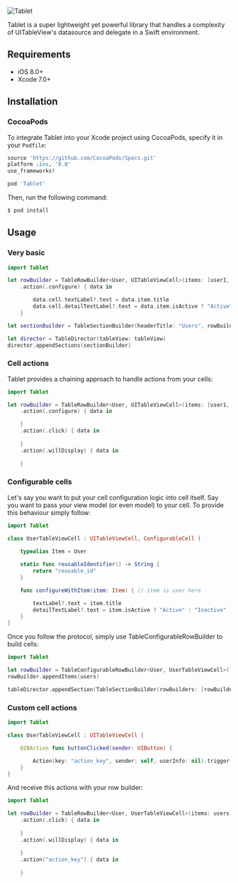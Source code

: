 ![Tablet](https://raw.githubusercontent.com/maxsokolov/tablet/assets/tablet.png)

Tablet is a super lightweight yet powerful library that handles a complexity of UITableView's datasource and delegate in a Swift environment.

## Requirements

- iOS 8.0+
- Xcode 7.0+

## Installation

### CocoaPods
To integrate Tablet into your Xcode project using CocoaPods, specify it in your `Podfile`:

```ruby
source 'https://github.com/CocoaPods/Specs.git'
platform :ios, '8.0'
use_frameworks!

pod 'Tablet'
```

Then, run the following command:

```bash
$ pod install
```

## Usage

### Very basic

```swift
import Tablet

let rowBuilder = TableRowBuilder<User, UITableViewCell>(items: [user1, user2, user3], id: "reusable_id")
	.action(.configure) { data in

		data.cell.textLabel?.text = data.item.title
		data.cell.detailTextLabel?.text = data.item.isActive ? "Active" : "Inactive"
	}

let sectionBuilder = TableSectionBuilder(headerTitle: "Users", rowBuilders: [rowBuilder])

let director = TableDirector(tableView: tableView)
director.appendSections(sectionBuilder)
```

### Cell actions

Tablet provides a chaining approach to handle actions from your cells:

```swift
import Tablet

let rowBuilder = TableRowBuilder<User, UITableViewCell>(items: [user1, user2, user3], id: "reusable_id")
	.action(.configure) { data in

	}
	.action(.click) { data in
		
	}
	.action(.willDisplay) { data in
		
	}
```

### Configurable cells

Let's say you want to put your cell configuration logic into cell itself. Say you want to pass your view model (or even model) to your cell.
To provide this behaviour simply follow:

```swift
import Tablet

class UserTableViewCell : UITableViewCell, ConfigurableCell {

    typealias Item = User
    
    static func reusableIdentifier() -> String {
        return "reusable_id"
    }

    func configureWithItem(item: Item) { // item is user here

    	textLabel?.text = item.title
		detailTextLabel?.text = item.isActive ? "Active" : "Inactive"
    }
}
```
Once you follow the protocol, simply use TableConfigurableRowBuilder to build cells:

```swift
import Tablet

let rowBuilder = TableConfigurableRowBuilder<User, UserTableViewCell>()
rowBuilder.appendItems(users)

tableDirector.appendSection(TableSectionBuilder(rowBuilders: [rowBuilder]))
```

### Custom cell actions
```swift
import Tablet

class UserTableViewCell : UITableViewCell {

	@IBAction func buttonClicked(sender: UIButton) {

		Action(key: "action_key", sender: self, userInfo: nil).trigger()
	}
}
```
And receive this actions with your row builder:
```swift
import Tablet

let rowBuilder = TableRowBuilder<User, UserTableViewCell>(items: users, id: "reusable_id")
	.action(.click) { data in
		
	}
	.action(.willDisplay) { data in
		
	}
	.action("action_key") { data in
		
	}
```